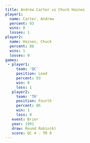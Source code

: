 ```yaml
---
title: Andrew Carter vs Chuck Haines
player1:              
  name: Carter, Andrew
  percent: 93         
  wins: 0             
  losses: 1           
player2:              
  name: Haines, Chuck 
  percent: 86         
  wins: 1             
  losses: 0           
games:
 - player1:        
     team: 'QC'    
     position: Lead
     percent: 93   
     win: 0        
     loss: 1       
   player2:          
     team: 'TR'      
     position: Fourth
     percent: 86     
     win: 1          
     loss: 0         
   event: Brier        
   year: 1991          
   draw: Round Robin(6)
   score: QC 4 - TR 8  
---
```

